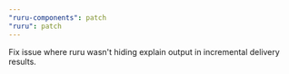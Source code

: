 ```yaml
---
"ruru-components": patch
"ruru": patch
---
```


Fix issue where ruru wasn't hiding explain output in incremental delivery
results.
